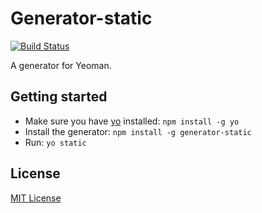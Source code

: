 # Generator-static
[![Build Status](https://secure.travis-ci.org/mmcgahan/generator-static.png?branch=master)](https://travis-ci.org/mmcgahan/generator-static)

A generator for Yeoman.

## Getting started
- Make sure you have [yo](https://github.com/yeoman/yo) installed:
    `npm install -g yo`
- Install the generator: `npm install -g generator-static`
- Run: `yo static`

## License
[MIT License](http://en.wikipedia.org/wiki/MIT_License)
